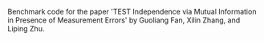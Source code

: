 Benchmark code for the paper 'TEST Independence via Mutual Information in Presence of Measurement Errors' by Guoliang Fan, Xilin Zhang, and Liping Zhu.

